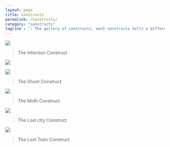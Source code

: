 ```yaml
---
layout: page
title: Constructs
permalink: /Constructs/
category: "constructs"
tagline : ": The gallery of constructs, each constructs tells a different story everytime"
---
```






![]({{"/images/constructs/Infection.png"|absolute_url}})

> The Infection Construct


![]({{"/images/constructs/waterfall.png"|absolute_url}})

![]({{"/images/constructs/waterfall2.png"|absolute_url}})

> The Ghost Construct


![]({{"/images/constructs/Moth.png"|absolute_url}})

> The Moth Construct


![]({{"/images/constructs/lattice.png"|absolute_url}})

> The Lost city Construct


![]({{"/images/constructs/lost_train.png"|absolute_url}})

> The Lost Train Construct

